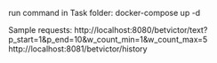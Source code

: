 run command in Task folder:
docker-compose up -d

Sample requests:
http://localhost:8080/betvictor/text?p_start=1&p_end=10&w_count_min=1&w_count_max=5
http://localhost:8081/betvictor/history